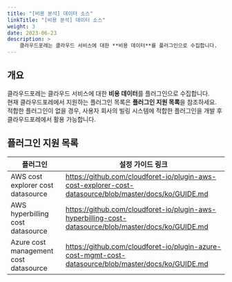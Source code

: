 ```yaml
---
title: "[비용 분석] 데이터 소스"
linkTitle: "[비용 분석] 데이터 소스"
weight: 3
date: 2023-06-23
description: >
    클라우드포레는 클라우드 서비스에 대한 **비용 데이터**를 플러그인으로 수집합니다.
---
```


## 개요

클라우드포레는 클라우드 서비스에 대한 **비용 데이터**를 플러그인으로 수집합니다.  
현재 클라우드포레에서 지원하는 플러그인 목록은 **플러그인 지원 목록**을 참조하세요.  
적합한 플러그인이 없을 경우, 사용자 회사의 빌링 시스템에 적합한 플러그인을 개발 후  
클라우드포레에서 활용 가능합니다.

## 플러그인 지원 목록

| **플러그인** | **설정 가이드 링크**                                                                                           |
| --- |---------------------------------------------------------------------------------------------------------|
| AWS cost explorer cost datasource | https://github.com/cloudforet-io/plugin-aws-cost-explorer-cost-datasource/blob/master/docs/ko/GUIDE.md  |
| AWS hyperbilling cost datasource | https://github.com/cloudforet-io/plugin-aws-hyperbilling-cost-datasource/blob/master/docs/ko/GUIDE.md   |
| Azure cost management cost datasource | https://github.com/cloudforet-io/plugin-azure-cost-mgmt-cost-datasource/blob/master/docs/ko/GUIDE.md  |
